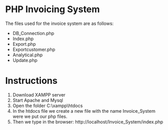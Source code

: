 # PHP Invoicing System


The files used for the invoice system are as follows:
* DB_Connection.php
* Index.php
*	Export.php
*	Exportcustomer.php
*	Analytical.php
*	Update.php

# Instructions 
1. Download XAMPP server
2. Start Apache and Mysql
3. Open the folder C:\xampp\htdocs
4. In the htdocs file we create a new file with the name Invoice_System were we put our php  files.
5. Then we type in the browser: http://localhost/Invoice_System/index.php

